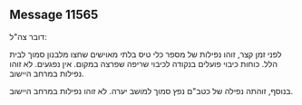 ## Message 11565

דובר צה"ל:

לפני זמן קצר, זוהו נפילות של מספר כלי טיס בלתי מאוישים שחצו מלבנון סמוך לבית הלל. כוחות כיבוי פועלים בנקודה לכיבוי שריפה שפרצה במקום. אין נפגעים. לא זוהו נפילות במרחב היישוב.

בנוסף, זוהתה נפילה של כטב"ם נפץ סמוך למושב יערה. לא זוהו נפילות במרחב היישוב.

